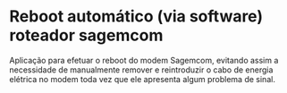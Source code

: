 # Reboot automático (via software) roteador sagemcom

Aplicação para efetuar o reboot do modem Sagemcom, evitando assim a necessidade de manualmente remover e reintroduzir o cabo de energia elétrica no modem toda vez que ele apresenta algum problema de sinal.
